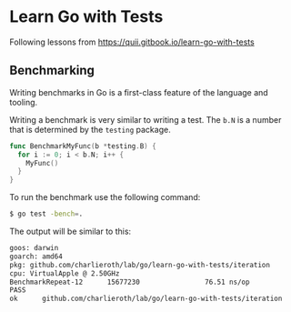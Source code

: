 # Learn Go with Tests

Following lessons from https://quii.gitbook.io/learn-go-with-tests

## Benchmarking

Writing benchmarks in Go is a first-class feature of the language and tooling.

Writing a benchmark is very similar to writing a test. The `b.N` is a number that is determined by the `testing` package.

```go
func BenchmarkMyFunc(b *testing.B) {
  for i := 0; i < b.N; i++ {
    MyFunc()
  }
}
```

To run the benchmark use the following command:

```bash
$ go test -bench=.
```

The output will be similar to this:

```bash
goos: darwin
goarch: amd64
pkg: github.com/charlieroth/lab/go/learn-go-with-tests/iteration
cpu: VirtualApple @ 2.50GHz
BenchmarkRepeat-12      15677230                76.51 ns/op
PASS
ok      github.com/charlieroth/lab/go/learn-go-with-tests/iteration     1.684s
```